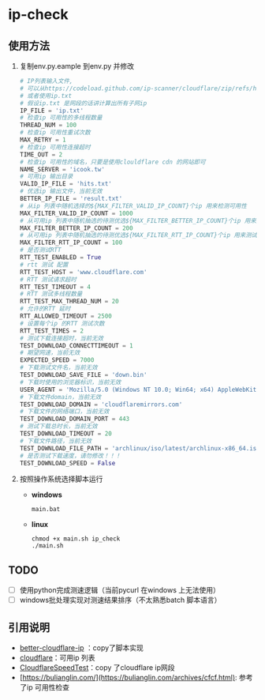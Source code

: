 # ip-check

## 使用方法

1. 复制env.py.eample 到env.py 并修改

   ```python
   # IP列表输入文件,
   # 可以从https://codeload.github.com/ip-scanner/cloudflare/zip/refs/heads/daily 保存为cloudflare-daily.zip
   # 或者使用ip.txt
   # 假设ip.txt 是网段的话讲计算出所有子网ip
   IP_FILE = 'ip.txt'
   # 检查ip 可用性的多线程数量
   THREAD_NUM = 100
   # 检查ip 可用性重试次数
   MAX_RETRY = 1
   # 检查ip 可用性连接超时
   TIME_OUT = 2
   # 检查ip 可用性的域名，只要是使用clouldflare cdn 的网站即可
   NAME_SERVER = 'icook.tw'
   # 可用ip 输出目录
   VALID_IP_FILE = 'hits.txt'
   # 优选ip 输出文件，当前无效
   BETTER_IP_FILE = 'result.txt'
   # 从ip 列表中随机选择的${MAX_FILTER_VALID_IP_COUNT}个ip 用来检测可用性
   MAX_FILTER_VALID_IP_COUNT = 1000
   # 从可用ip 列表中随机抽选的待测优选${MAX_FILTER_BETTER_IP_COUNT}个ip 用来测试网速
   MAX_FILTER_BETTER_IP_COUNT = 200
   # 从可用ip 列表中随机抽选的待测优选${MAX_FILTER_RTT_IP_COUNT}个ip 用来测试RTT
   MAX_FILTER_RTT_IP_COUNT = 100
   # 是否测试RTT
   RTT_TEST_ENABLED = True
   # rtt 测试 配置
   RTT_TEST_HOST = 'www.cloudflare.com'
   # RTT 测试请求超时
   RTT_TEST_TIMEOUT = 4
   # RTT 测试多线程数量
   RTT_TEST_MAX_THREAD_NUM = 20
   # 允许的RTT 延时
   RTT_ALLOWED_TIMEOUT = 2500
   # 设置每个ip 的RTT 测试次数
   RTT_TEST_TIMES = 2
   # 测试下载连接超时，当前无效
   TEST_DOWNLOAD_CONNECTTIMEOUT = 1
   # 期望网速，当前无效
   EXPECTED_SPEED = 7000
   # 下载测试文件名，当前无效
   TEST_DOWNLOAD_SAVE_FILE = 'down.bin'
   # 下载时使用的浏览器标识，当前无效
   USER_AGENT = 'Mozilla/5.0 (Windows NT 10.0; Win64; x64) AppleWebKit/537.36 (KHTML, like Gecko) Chrome/104.0.0.0 Safari/537.36'
   # 下载文件domain，当前无效
   TEST_DOWNLOAD_DOMAIN = 'cloudflaremirrors.com'
   # 下载文件的网络端口，当前无效
   TEST_DOWNLOAD_DOMAIN_PORT = 443
   # 测试下载总时长，当前无效
   TEST_DOWNLOAD_TIMEOUT = 20
   # 下载文件路径，当前无效
   TEST_DOWNLOAD_FILE_PATH = 'archlinux/iso/latest/archlinux-x86_64.iso'
   # 是否测试下载速度，请勿修改！！！
   TEST_DOWNLOAD_SPEED = False
   ```

2. 按照操作系统选择脚本运行

   - **windows**

     ```bash
     main.bat
     ```

   - **linux**

     ```shell
     chmod +x main.sh ip_check
     ./main.sh
     ```

## TODO

- [ ] 使用python完成测速逻辑（当前pycurl 在windows 上无法使用）
- [ ] windows批处理实现对测速结果排序（不太熟悉batch 脚本语言）

## 引用说明

- [better-cloudflare-ip](https://github.com/badafans/better-cloudflare-ip) ：copy了脚本实现
- [cloudflare](https://github.com/ip-scanner/cloudflare)：可用ip 列表
- [CloudflareSpeedTest](https://github.com/XIU2/CloudflareSpeedTest)：copy 了cloudflare ip网段
- [https://bulianglin.com/](https://bulianglin.com/archives/cfcf.html): 参考了ip 可用性检查
